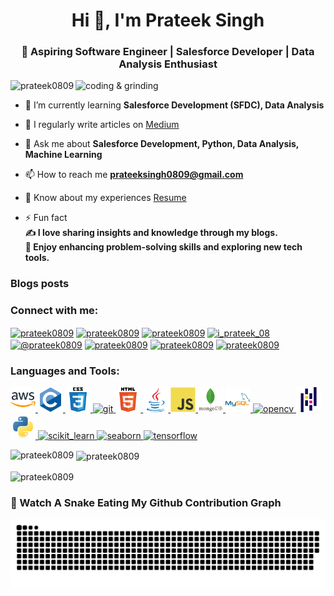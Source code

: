 <h1 align="center">Hi 👋, I'm Prateek Singh</h1>
<h3 align="center">🌟 Aspiring Software Engineer | Salesforce Developer | Data Analysis Enthusiast</h3>

<img align="right" alt="coding & grinding" width=400 src="https://i.pinimg.com/originals/54/e3/7d/54e37d8074ebcde1d96c77d7b2a7f310.gif">

<p align="left"> <img src="https://komarev.com/ghpvc/?username=prateek0809&label=Profile%20views&color=0e75b6&style=flat" alt="prateek0809" /> </p>

- 🌱 I’m currently learning **Salesforce Development (SFDC), Data Analysis**

- 📝 I regularly write articles on [Medium](https://medium.com/@prateek0809)

- 💬 Ask me about **Salesforce Development, Python, Data Analysis, Machine Learning**

- 📫 How to reach me **prateeksingh0809@gmail.com**

- 📄 Know about my experiences [Resume](https://drive.google.com/file/d/1UlCHFiiiM6FJFylLpQ9yX64B-1lKP0Nm/view?usp=drive_link)

- ⚡ Fun fact <br> **✍️ I love sharing insights and knowledge through my blogs. <br>🎨 Enjoy enhancing problem-solving skills and exploring new tech tools.**

### Blogs posts
<!-- BLOG-POST-LIST:START -->
<!-- BLOG-POST-LIST:END -->

<h3 align="left">Connect with me:</h3>
<p align="left">
<a href="https://linkedin.com/in/prateek0809" target="blank"><img align="center" src="https://raw.githubusercontent.com/rahuldkjain/github-profile-readme-generator/master/src/images/icons/Social/linked-in-alt.svg" alt="prateek0809" height="30" width="40" /></a>
<a href="https://kaggle.com/prateek0809" target="blank"><img align="center" src="https://raw.githubusercontent.com/rahuldkjain/github-profile-readme-generator/master/src/images/icons/Social/kaggle.svg" alt="prateek0809" height="30" width="40" /></a>
<a href="https://fb.com/prateek0809" target="blank"><img align="center" src="https://raw.githubusercontent.com/rahuldkjain/github-profile-readme-generator/master/src/images/icons/Social/facebook.svg" alt="prateek0809" height="30" width="40" /></a>
<a href="https://instagram.com/i_prateek_08" target="blank"><img align="center" src="https://raw.githubusercontent.com/rahuldkjain/github-profile-readme-generator/master/src/images/icons/Social/instagram.svg" alt="i_prateek_08" height="30" width="40" /></a>
<a href="https://medium.com/@prateek0809" target="blank"><img align="center" src="https://raw.githubusercontent.com/rahuldkjain/github-profile-readme-generator/master/src/images/icons/Social/medium.svg" alt="@prateek0809" height="30" width="40" /></a>
<a href="https://www.codechef.com/users/prateek0809" target="blank"><img align="center" src="https://cdn.jsdelivr.net/npm/simple-icons@3.1.0/icons/codechef.svg" alt="prateek0809" height="30" width="40" /></a>
<a href="https://www.hackerrank.com/prateek0809" target="blank"><img align="center" src="https://raw.githubusercontent.com/rahuldkjain/github-profile-readme-generator/master/src/images/icons/Social/hackerrank.svg" alt="prateek0809" height="30" width="40" /></a>
<a href="https://www.leetcode.com/prateek0809" target="blank"><img align="center" src="https://raw.githubusercontent.com/rahuldkjain/github-profile-readme-generator/master/src/images/icons/Social/leet-code.svg" alt="prateek0809" height="30" width="40" /></a>
</p>

<h3 align="left">Languages and Tools:</h3>
<p align="left"> <a href="https://aws.amazon.com" target="_blank" rel="noreferrer"> <img src="https://raw.githubusercontent.com/devicons/devicon/master/icons/amazonwebservices/amazonwebservices-original-wordmark.svg" alt="aws" width="40" height="40"/> </a> <a href="https://www.cprogramming.com/" target="_blank" rel="noreferrer"> <img src="https://raw.githubusercontent.com/devicons/devicon/master/icons/c/c-original.svg" alt="c" width="40" height="40"/> </a> <a href="https://www.w3schools.com/css/" target="_blank" rel="noreferrer"> <img src="https://raw.githubusercontent.com/devicons/devicon/master/icons/css3/css3-original-wordmark.svg" alt="css3" width="40" height="40"/> </a> <a href="https://git-scm.com/" target="_blank" rel="noreferrer"> <img src="https://www.vectorlogo.zone/logos/git-scm/git-scm-icon.svg" alt="git" width="40" height="40"/> </a> <a href="https://www.w3.org/html/" target="_blank" rel="noreferrer"> <img src="https://raw.githubusercontent.com/devicons/devicon/master/icons/html5/html5-original-wordmark.svg" alt="html5" width="40" height="40"/> </a> <a href="https://www.java.com" target="_blank" rel="noreferrer"> <img src="https://raw.githubusercontent.com/devicons/devicon/master/icons/java/java-original.svg" alt="java" width="40" height="40"/> </a> <a href="https://developer.mozilla.org/en-US/docs/Web/JavaScript" target="_blank" rel="noreferrer"> <img src="https://raw.githubusercontent.com/devicons/devicon/master/icons/javascript/javascript-original.svg" alt="javascript" width="40" height="40"/> </a> <a href="https://www.mongodb.com/" target="_blank" rel="noreferrer"> <img src="https://raw.githubusercontent.com/devicons/devicon/master/icons/mongodb/mongodb-original-wordmark.svg" alt="mongodb" width="40" height="40"/> </a> <a href="https://www.mysql.com/" target="_blank" rel="noreferrer"> <img src="https://raw.githubusercontent.com/devicons/devicon/master/icons/mysql/mysql-original-wordmark.svg" alt="mysql" width="40" height="40"/> </a> <a href="https://opencv.org/" target="_blank" rel="noreferrer"> <img src="https://www.vectorlogo.zone/logos/opencv/opencv-icon.svg" alt="opencv" width="40" height="40"/> </a> <a href="https://pandas.pydata.org/" target="_blank" rel="noreferrer"> <img src="https://raw.githubusercontent.com/devicons/devicon/2ae2a900d2f041da66e950e4d48052658d850630/icons/pandas/pandas-original.svg" alt="pandas" width="40" height="40"/> </a> <a href="https://www.python.org" target="_blank" rel="noreferrer"> <img src="https://raw.githubusercontent.com/devicons/devicon/master/icons/python/python-original.svg" alt="python" width="40" height="40"/> </a> <a href="https://scikit-learn.org/" target="_blank" rel="noreferrer"> <img src="https://upload.wikimedia.org/wikipedia/commons/0/05/Scikit_learn_logo_small.svg" alt="scikit_learn" width="40" height="40"/> </a> <a href="https://seaborn.pydata.org/" target="_blank" rel="noreferrer"> <img src="https://seaborn.pydata.org/_images/logo-mark-lightbg.svg" alt="seaborn" width="40" height="40"/> </a> <a href="https://www.tensorflow.org" target="_blank" rel="noreferrer"> <img src="https://www.vectorlogo.zone/logos/tensorflow/tensorflow-icon.svg" alt="tensorflow" width="40" height="40"/> </a> </p>

<p><img align="left" src="https://github-readme-stats.vercel.app/api/top-langs?username=prateek0809&show_icons=true&locale=en&layout=compact" alt="prateek0809" /></p>

<p>&nbsp;<img align="center" src="https://github-readme-stats.vercel.app/api?username=prateek0809&show_icons=true&locale=en" alt="prateek0809" /></p>

<p><img align="center" src="https://github-readme-streak-stats.herokuapp.com/?user=prateek0809&" alt="prateek0809" /></p>

### 🐍 Watch A Snake Eating My Github Contribution Graph
![Snake animation](https://github.com/prateek0809/prateek0809/raw/output/github-contribution-grid-snake-dark.svg)


